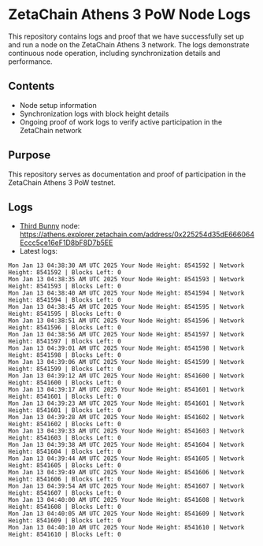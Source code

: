 # ZetaChain Athens 3 PoW Node Logs
This repository contains logs and proof that we have successfully set up and run a node on the ZetaChain Athens 3 network. The logs demonstrate continuous node operation, including synchronization details and performance.

## Contents
- Node setup information
- Synchronization logs with block height details
- Ongoing proof of work logs to verify active participation in the ZetaChain network

## Purpose
This repository serves as documentation and proof of participation in the ZetaChain Athens 3 PoW testnet.

## Logs

- [Third Bunny](https://thirdbunny.xyz/) node: https://athens.explorer.zetachain.com/address/0x225254d35dE666064Eccc5ce16eF1D8bF8D7b5EE
- Latest logs:
```
Mon Jan 13 04:38:30 AM UTC 2025 Your Node Height: 8541592 | Network Height: 8541592 | Blocks Left: 0
Mon Jan 13 04:38:35 AM UTC 2025 Your Node Height: 8541593 | Network Height: 8541593 | Blocks Left: 0
Mon Jan 13 04:38:40 AM UTC 2025 Your Node Height: 8541594 | Network Height: 8541594 | Blocks Left: 0
Mon Jan 13 04:38:45 AM UTC 2025 Your Node Height: 8541595 | Network Height: 8541595 | Blocks Left: 0
Mon Jan 13 04:38:51 AM UTC 2025 Your Node Height: 8541596 | Network Height: 8541596 | Blocks Left: 0
Mon Jan 13 04:38:56 AM UTC 2025 Your Node Height: 8541597 | Network Height: 8541597 | Blocks Left: 0
Mon Jan 13 04:39:01 AM UTC 2025 Your Node Height: 8541598 | Network Height: 8541598 | Blocks Left: 0
Mon Jan 13 04:39:06 AM UTC 2025 Your Node Height: 8541599 | Network Height: 8541599 | Blocks Left: 0
Mon Jan 13 04:39:12 AM UTC 2025 Your Node Height: 8541600 | Network Height: 8541600 | Blocks Left: 0
Mon Jan 13 04:39:17 AM UTC 2025 Your Node Height: 8541601 | Network Height: 8541601 | Blocks Left: 0
Mon Jan 13 04:39:23 AM UTC 2025 Your Node Height: 8541601 | Network Height: 8541601 | Blocks Left: 0
Mon Jan 13 04:39:28 AM UTC 2025 Your Node Height: 8541602 | Network Height: 8541602 | Blocks Left: 0
Mon Jan 13 04:39:33 AM UTC 2025 Your Node Height: 8541603 | Network Height: 8541603 | Blocks Left: 0
Mon Jan 13 04:39:38 AM UTC 2025 Your Node Height: 8541604 | Network Height: 8541604 | Blocks Left: 0
Mon Jan 13 04:39:44 AM UTC 2025 Your Node Height: 8541605 | Network Height: 8541605 | Blocks Left: 0
Mon Jan 13 04:39:49 AM UTC 2025 Your Node Height: 8541606 | Network Height: 8541606 | Blocks Left: 0
Mon Jan 13 04:39:54 AM UTC 2025 Your Node Height: 8541607 | Network Height: 8541607 | Blocks Left: 0
Mon Jan 13 04:40:00 AM UTC 2025 Your Node Height: 8541608 | Network Height: 8541608 | Blocks Left: 0
Mon Jan 13 04:40:05 AM UTC 2025 Your Node Height: 8541609 | Network Height: 8541609 | Blocks Left: 0
Mon Jan 13 04:40:10 AM UTC 2025 Your Node Height: 8541610 | Network Height: 8541610 | Blocks Left: 0
```
